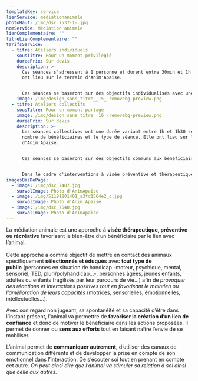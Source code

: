 ```yaml
---
templateKey: service
lienService: mediationanimale
photoHaut: /img/dsc_7537-1-.jpg
nomService: Médiation animale
lienComplementaire: ""
titreLienComplementaire: ""
tarifsService:
  - titre: Ateliers individuels
    sousTitre: Pour un moment privilégié
    dureePrix: Sur devis
    description: >-
      Ces séances s'adressent à 1 personne et durent entre 30min et 1h. Elles
      ont lieu sur le terrain d'Anim'Apaise. 


      Ces séances se baseront sur des objectifs individualisés avec une visée préventive et thérapeutique. On parle aussi de Programme de Médiation Assistée par l’Animale ; les séances seront régulières et basées sur un plan d'intervention établi avec l'équipe des professionnels et/ou les familles.
    image: /img/design_sans_titre__15_-removebg-preview.png
  - titre: Ateliers collectifs
    sousTitre: Pour un moment partagé
    image: /img/design_sans_titre__16_-removebg-preview.png
    dureePrix: Sur devis
    description: >-
      Les séances collectives ont une durée variant entre 1h et 1h30 selon le
      nombre de bénéficiaires et le type de séance. Elle ont lieu sur le terrain
      d'Anim'Apaise.


      Ces séances se baseront sur des objectifs communs aux bénéficiaire concernés avec une visée préventive et thérapeutique. Elles peuvent également être récréatives, sous forme d'animation auprès des bénéficiaires.


      Dans le cadre d'interventions à visée préventive et thérapeutique qu'on peut également appeler un Programme de Médiation Assistée par l’Animale les séances seront régulières et basées sur un plan d'intervention établi avec l'équipe des professionnels. Elles s'adressent à des groupes de 6 bénéficiaires maximum.
imagesBasDePage:
  - image: /img/dsc_7487.jpg
    survolImage: Photo d'AnimApaise
  - image: /img/51191801401_a3fd1564e2_c.jpg
    survolImage: Photo d'Anim'Apaise
  - image: /img/dsc_7540.jpg
    survolImage: Photo d'AnimApaise
---
```

La médiation animale est une approche à **visée thérapeutique, préventive ou récréative** favorisant le bien-être d’un bénéficiaire par le lien avec l’animal.\
\
Cette approche a comme objectif de mettre en contact des animaux spécifiquement **sélectionnés et éduqués** avec **tout type de public** (personnes en situation de handicap -moteur, psychique, mental, sensoriel, TED, pluri/polyhandicap...-, personnes âgées, jeunes enfants, adultes ou enfants fragilisés par leur parcours de vie...) afin de *provoquer des réactions et interactions positives tout en favorisant le maintien ou l’amélioration de leurs capacités* (motrices, sensorielles, émotionnelles, intellectuelles…).

Avec son regard non jugeant, sa spontanéité et sa capacité d’être dans l’instant présent, l'animal va permettre de **favoriser la création d’un lien de confiance** et donc de motiver le bénéficiaire dans les actions proposées. Il permet de donner du **sens aux efforts** tout en faisant naître l’envie de se mobiliser.

L’animal permet de **communiquer autrement**, d’utiliser des canaux de communication différents et de développer la prise en compte de son émotionnel dans l’interaction. De s’écouter soi tout en prenant en compte cet autre. *On peut ainsi dire que l’animal va stimuler sa relation à soi ainsi que celle aux autres.*